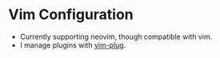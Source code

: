 # Vim Configuration
- Currently supporting neovim, though compatible with vim.
- I manage plugins with [vim-plug](https://github.com/junegunn/vim-plug).
